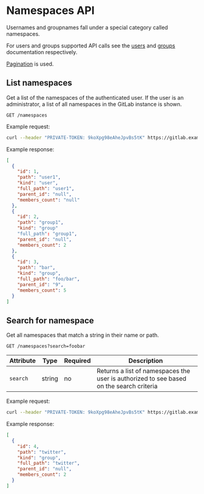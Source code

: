 # Namespaces API

Usernames and groupnames fall under a special category called namespaces.

For users and groups supported API calls see the [users](users.md) and
[groups](groups.md) documentation respectively.

[Pagination](README.md#pagination) is used.

## List namespaces

Get a list of the namespaces of the authenticated user. If the user is an
administrator, a list of all namespaces in the GitLab instance is shown.

```
GET /namespaces
```

Example request:

```bash
curl --header "PRIVATE-TOKEN: 9koXpg98eAheJpvBs5tK" https://gitlab.example.com/api/v4/namespaces
```

Example response:

```json
[
  {
    "id": 1,
    "path": "user1",
    "kind": "user",
    "full_path": "user1",
    "parent_id": "null",
    "members_count": "null"
  },
  {
    "id": 2,
    "path": "group1",
    "kind": "group"
    "full_path": "group1",
    "parent_id": "null",
    "members_count": 2
  },
  {
    "id": 3,
    "path": "bar",
    "kind": "group",
    "full_path": "foo/bar",
    "parent_id": "9",
    "members_count": 5
  }
]
```

## Search for namespace

Get all namespaces that match a string in their name or path.

```
GET /namespaces?search=foobar
```

| Attribute | Type | Required | Description |
| --------- | ---- | -------- | ----------- |
| `search`  | string | no | Returns a list of namespaces the user is authorized to see based on the search criteria |

Example request:

```bash
curl --header "PRIVATE-TOKEN: 9koXpg98eAheJpvBs5tK" https://gitlab.example.com/api/v4/namespaces?search=twitter
```

Example response:

```json
[
  {
    "id": 4,
    "path": "twitter",
    "kind": "group",
    "full_path": "twitter",
    "parent_id": "null",
    "members_count": 2
  }
]
```
